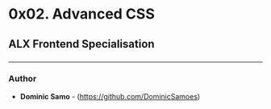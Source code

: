 # 0x02. Advanced CSS

## ALX Frontend Specialisation

### [](./)


---

### Author
* **Dominic Samo** - (https://github.com/DominicSamoes)
